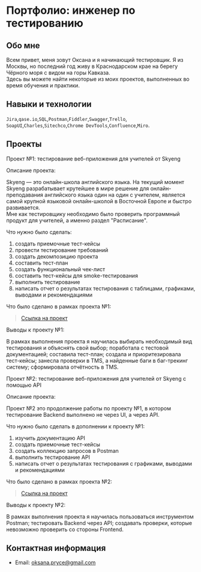 # Портфолио: инженер по тестированию

## Обо мне 
Всем привет, меня зовут Оксана и я начинающий тестировщик. Я из Москвы, но последний год живу в Краснодарском крае на берегу Чёрного моря с видом на горы Кавказа. <br>
Здесь вы можете найти некоторые из моих проектов, выполненных во время обучения и практики.
<br>

## Навыки и технологии
``Jira``,``qase.io``,``SQL``,``Postman``,``Fiddler``,``Swagger``,``Trello``, <br>
``SoapUI``,``Charles``,``Sitechco``,``Chrome DevTools``,``Confluence``,``Miro``.

## Проекты
<p> Проект №1: тестирование веб-приложения для учителей от Skyeng</p>

<p>Описание проекта:<p>
Skyeng — это онлайн-школа английского языка. На текущий момент Skyeng разрабатывает крутейшее в мире решение для онлайн-преподавания английского языка один на один с учителем, является самой крупной языковой онлайн-школой в Восточной Европе и быстро развивается. <br>
Мне как тестировщику необходимо было проверить программный продукт для учителей, а именно раздел "Расписание".  

<p>Что нужно было сделать:<p>
  
<ol>
  <li>создать приемочные тест-кейсы </li>
  <li>провести тестирование требований </li>
  <li>создать декомпозицию проекта </li>
  <li>составить тест-план </li>
  <li>создать функциональный чек-лист </li>
  <li>составить тест-кейсы для smoke-тестирования </li>  
  <li>выполнить тестирование</li>
  <li>написать отчет о результатах тестирования с таблицами, графиками, выводами и рекомендациями</li>
</ol>

<p>Что было сделано в рамках проекта №1:<p>

> <a href="https://docs.google.com/document/d/1OaownB4xobJs6N_7DKrZ-F4kUxpSPN68dR9eb9FLxoo/edit?usp=sharing">Ссылка на проект</a>

<p>Выводы к проекту №1:<p>
В рамках выполнения проекта я научилась выбирать необходимый вид тестирования и объяснять свой выбор; поработала с тестовой документацией; составила тест-план; создала и приоритезировала тест-кейсы; занесла проверки в TMS, а найденные баги в баг-трекинг систему; сформировала отчётность в TMS.



<p> Проект №2: тестирование веб-приложения для учителей от Skyeng с помощью API</p>

<p>Описание проекта:<p>
Проект №2 это продолжение работы по проекту №1, в котором тестирование Backend выполнено не через UI, а через API. 
  
<p>Что нужно было сделать в дополнении к проекту №1:<p>
  
<ol>
  <li>изучить документацию API </li>
  <li>создать приемочные тест-кейсы </li>
  <li>создать коллекцию запросов в Postman </li>
  <li>выполнить тестирование API</li>
  <li>написать отчет о результатах тестирования с графиками, выводами и рекомендациями</li>
</ol>

<p>Что было сделано в рамках проекта №2:<p>

> <a href="https://docs.google.com/document/d/1rDD2Bp4hFMK-j_Sy1X3qt87JIq3zXPiaWryhx8sQ2OQ/edit?usp=sharing">Ссылка на проект</a>

<p>Выводы к проекту №2:<p>
В рамках выполнения проекта я научилась пользоваться инструментом Postman; тестировать Backend через API; создавать проверки, которые невозможно  проверить со стороны Frontend.




## Контактная информация
- Email: oksana.pryce@gmail.com
